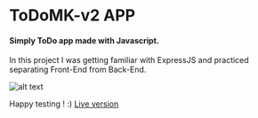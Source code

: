 # ToDoMK-v2 APP


#### Simply ToDo app made with Javascript.
In this project I was getting familiar with ExpressJS and practiced separating Front-End from Back-End.

  
  
![alt text](https://s4.gifyu.com/images/ezgif.com-gif-maker-28a037ef7ef88c95b.gif)
  
  Happy testing ! :) <a href="https://todo-mk-v2.herokuapp.com/">Live version<a>

